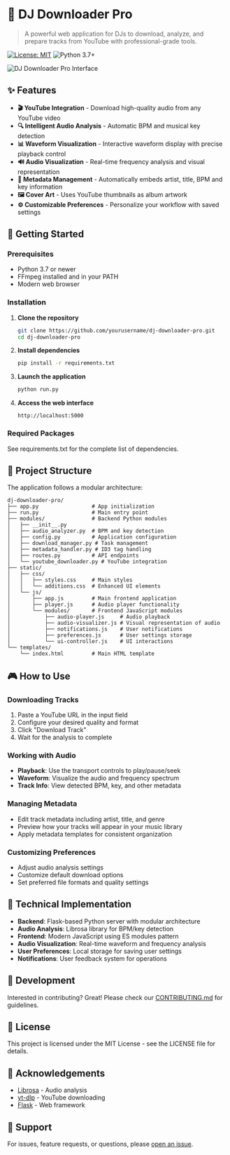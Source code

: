 # 🎵 DJ Downloader Pro

> A powerful web application for DJs to download, analyze, and prepare tracks from YouTube with professional-grade tools.

[![License: MIT](https://img.shields.io/badge/License-MIT-blue.svg)](https://opensource.org/licenses/MIT)
![Python 3.7+](https://img.shields.io/badge/python-3.7+-blue.svg)

![DJ Downloader Pro Interface](https://via.placeholder.com/800x450.png?text=DJ+Downloader+Pro)

## ✨ Features

- **🎬 YouTube Integration** - Download high-quality audio from any YouTube video
- **🔍 Intelligent Audio Analysis** - Automatic BPM and musical key detection
- **📊 Waveform Visualization** - Interactive waveform display with precise playback control
- **🔊 Audio Visualization** - Real-time frequency analysis and visual representation
- **📝 Metadata Management** - Automatically embeds artist, title, BPM and key information
- **🖼️ Cover Art** - Uses YouTube thumbnails as album artwork
- **⚙️ Customizable Preferences** - Personalize your workflow with saved settings

## 🚀 Getting Started

### Prerequisites

- Python 3.7 or newer
- FFmpeg installed and in your PATH
- Modern web browser

### Installation

1. **Clone the repository**
   ```bash
   git clone https://github.com/yourusername/dj-downloader-pro.git
   cd dj-downloader-pro
   ```

2. **Install dependencies**
   ```bash
   pip install -r requirements.txt
   ```

3. **Launch the application**
   ```bash
   python run.py
   ```

4. **Access the web interface**
   ```
   http://localhost:5000
   ```

### Required Packages

See requirements.txt for the complete list of dependencies.

## 📂 Project Structure

The application follows a modular architecture:

```
dj-downloader-pro/
├── app.py                 # App initialization
├── run.py                 # Main entry point
├── modules/               # Backend Python modules
│   ├── __init__.py
│   ├── audio_analyzer.py  # BPM and key detection
│   ├── config.py          # Application configuration
│   ├── download_manager.py # Task management
│   ├── metadata_handler.py # ID3 tag handling
│   ├── routes.py          # API endpoints
│   └── youtube_downloader.py # YouTube integration
├── static/
│   ├── css/
│   │   ├── styles.css     # Main styles
│   │   └── additions.css  # Enhanced UI elements
│   └── js/
│       ├── app.js         # Main frontend application
│       ├── player.js      # Audio player functionality
│       └── modules/       # Frontend JavaScript modules
│           ├── audio-player.js     # Audio playback
│           ├── audio-visualizer.js # Visual representation of audio
│           ├── notifications.js    # User notifications
│           ├── preferences.js      # User settings storage
│           └── ui-controller.js    # UI interactions
└── templates/
    └── index.html         # Main HTML template
```

## 🎮 How to Use

### Downloading Tracks

1. Paste a YouTube URL in the input field
2. Configure your desired quality and format
3. Click "Download Track" 
4. Wait for the analysis to complete

### Working with Audio

- **Playback**: Use the transport controls to play/pause/seek
- **Waveform**: Visualize the audio and frequency spectrum
- **Track Info**: View detected BPM, key, and other metadata

### Managing Metadata

- Edit track metadata including artist, title, and genre
- Preview how your tracks will appear in your music library
- Apply metadata templates for consistent organization

### Customizing Preferences

- Adjust audio analysis settings
- Customize default download options
- Set preferred file formats and quality settings

## 🔧 Technical Implementation

- **Backend**: Flask-based Python server with modular architecture
- **Audio Analysis**: Librosa library for BPM/key detection
- **Frontend**: Modern JavaScript using ES modules pattern
- **Audio Visualization**: Real-time waveform and frequency analysis
- **User Preferences**: Local storage for saving user settings
- **Notifications**: User feedback system for operations

## 🚀 Development

Interested in contributing? Great! Please check our [CONTRIBUTING.md](CONTRIBUTING.md) for guidelines.

## 📜 License

This project is licensed under the MIT License - see the LICENSE file for details.

## 🙏 Acknowledgements

- [Librosa](https://librosa.org/) - Audio analysis
- [yt-dlp](https://github.com/yt-dlp/yt-dlp) - YouTube downloading
- [Flask](https://flask.palletsprojects.com/) - Web framework

## 💬 Support

For issues, feature requests, or questions, please [open an issue](https://github.com/yourusername/dj-downloader-pro/issues).
